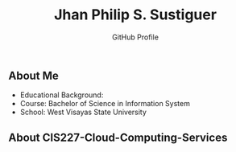 <!DOCTYPE html>
<html lang="en">
<head>
  <link rel="stylesheet" href="styles.css">
</head>
<body>
  <!-- Header Section -->
  <header>
    <h1>Jhan Philip S. Sustiguer</h1>
    <p>GitHub Profile</p>
  </header>

  <!-- Introduction Section -->
  <section id="introduction">
    <h2>About Me</h2>
    <ul>
      <li>Educational Background:</li>
      <li>Course: Bachelor of Science in Information System</li>
      <li>School: West Visayas State University</li>
    </ul>
  </section>

  <!-- About the Subject Section -->
  <section id="about-subject">
    <h2>About CIS227-Cloud-Computing-Services</h2>
    <p></p>
  </section>

</body>
</html>
